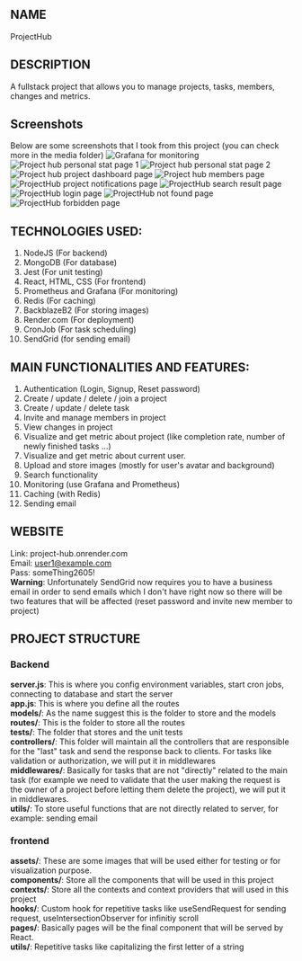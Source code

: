 ## NAME

ProjectHub

## DESCRIPTION

A fullstack project that allows you to manage projects, tasks, members, changes and metrics.

## Screenshots

Below are some screenshots that I took from this project (you can check more in the media folder)
![Grafana for monitoring](/media/grafana_screenshot.jpg)
![Project hub personal stat page 1](/media/projectHub_personal_stat.jpg)
![Project hub personal stat page 2](/media/projectHub_personal_stat_2.jpg)
![Project hub project dashboard page](/media/projectHub_project_dashboard_screenshot.jpg)
![Project hub members page](/media/projectHub_project_members_screenshot.jpg)
![ProjectHub project notifications page](/media/projectHub_project_notifications_screenshot.jpg)
![ProjectHub search result page](/media/projectHub_search_result.jpg)
![ProjectHub login page](/media/projectHub_login.jpg)
![ProjectHub not found page](/media/projectHub_404.jpg)
![ProjectHub forbidden page](/media/projectHub_403.jpg)

## TECHNOLOGIES USED:

1. NodeJS (For backend)
2. MongoDB (For database)
3. Jest (For unit testing)
4. React, HTML, CSS (For frontend)
5. Prometheus and Grafana (For monitoring)
6. Redis (For caching)
7. BackblazeB2 (For storing images)
8. Render.com (For deployment)
9. CronJob (For task scheduling)
10. SendGrid (for sending email)

## MAIN FUNCTIONALITIES AND FEATURES:

1. Authentication (Login, Signup, Reset password)
2. Create / update / delete / join a project
3. Create / update / delete task
4. Invite and manage members in project
5. View changes in project
6. Visualize and get metric about project (like completion rate, number of newly finished tasks ...)
7. Visualize and get metric about current user.
8. Upload and store images (mostly for user's avatar and background)
9. Search functionality
10. Monitoring (use Grafana and Prometheus)
11. Caching (with Redis)
12. Sending email

## WEBSITE

Link: project-hub.onrender.com <br>
Email: user1@example.com <br>
Pass: someThing2605! <br>
**Warning**: Unfortunately SendGrid now requires you to have a business email in order to send emails which I don't have right now so there will be two features that will be affected (reset password and invite new member to project)

## PROJECT STRUCTURE

### Backend

**server.js**: This is where you config environment variables, start cron jobs, connecting to database and start the server <br>
**app.js**: This is where you define all the routes <br>
**models/**: As the name suggest this is the folder to store and the models <br>
**routes/**: This is the folder to store all the routes <br>
**tests/**: The folder that stores and the unit tests <br>
**controllers/**: This folder will maintain all the controllers that are responsible for the "last" task and send the response back to clients. For tasks like validation or authorization, we will put it in middlewares <br>
**middlewares/**: Basically for tasks that are not "directly" related to the main task (for example we need to validate that the user making the request is the owner of a project before letting them delete the project), we will put it in middlewares. <br>
**utils/**: To store useful functions that are not directly related to server, for example: sending email <br>

### frontend

**assets/**: These are some images that will be used either for testing or for visualization purpose. <br>
**components/**: Store all the components that will be used in this project <br>
**contexts/**: Store all the contexts and context providers that will used in this project <br>
**hooks/**: Custom hook for repetitive tasks like useSendRequest for sending request, useIntersectionObserver for infinitiy scroll <br>
**pages/**: Basically pages will be the final component that will be served by React. <br>
**utils/**: Repetitive tasks like capitalizing the first letter of a string <br>
